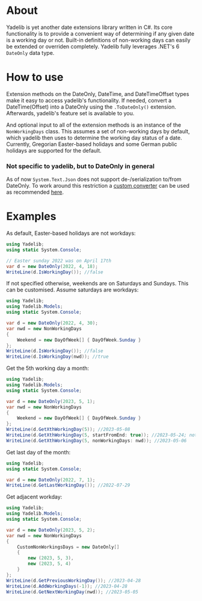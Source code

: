 # About

Yadelib is yet another date extensions library written in C#. Its core functionality is to provide a convenient way of determining if any given date is a working day or not. Built-in definitions of non-working days can easily be extended or overriden completely. Yadelib fully leverages .NET's 6  `DateOnly` data type.

# How to use

Extension methods on the DateOnly, DateTime, and DateTimeOffset types make it easy to access yadelib's functionality. If needed, convert a DateTime(Offset) into a DateOnly using the `.ToDateOnly()` extension. Afterwards, yadelib's feature set is available to you.

And optional input to all of the extension methods is an instance of the `NonWorkingDays` class. This assumes a set of non-working days by default, which yadelib then uses to determine the working day status of a date. Currently, Gregorian Easter-based holidays and some German public holidays are supported for the default.

### Not specific to yadelib, but to DateOnly in general
As of now `System.Text.Json` does not support de-/serialization to/from DateOnly. To work around this restriction a [custom converter](./src/Helper/DateOnlyAndTimeOnlyJsonConverter.cs) can be used as recommended [here](https://github.com/dotnet/runtime/issues/51302#issuecomment-834720918).

# Examples
As default, Easter-based holidays are not workdays:
```csharp
using Yadelib;
using static System.Console;

// Easter sunday 2022 was on April 17th
var d = new DateOnly(2022, 4, 18);
WriteLine(d.IsWorkingDay()); //false
```

If not specified otherwise, weekends are on Saturdays and Sundays. This can be customised. Assume saturdays are workdays:

```csharp
using Yadelib;
using Yadelib.Models;
using static System.Console;

var d = new DateOnly(2022, 4, 30);
var nwd = new NonWorkingDays
{
    Weekend = new DayOfWeek[] { DayOfWeek.Sunday }
};
WriteLine(d.IsWorkingDay()); //false
WriteLine(d.IsWorkingDay(nwd)); //true
```

Get the 5th working day a month:
```csharp
using Yadelib;
using Yadelib.Models;
using static System.Console;

var d = new DateOnly(2023, 5, 1);
var nwd = new NonWorkingDays
{
    Weekend = new DayOfWeek[] { DayOfWeek.Sunday }
};
WriteLine(d.GetXthWorkingDay(5)); //2023-05-08
WriteLine(d.GetXthWorkingDay(5, startFromEnd: true)); //2023-05-24; note: 2023-05-29 is a holiday
WriteLine(d.GetXthWorkingDay(5, nonWorkingDays: nwd)); //2023-05-06
```
Get last day of the month:

```csharp
using Yadelib;
using static System.Console;

var d = new DateOnly(2022, 7, 1);
WriteLine(d.GetLastWorkingDay()); //2022-07-29
```

Get adjacent workday:
```csharp
using Yadelib;
using Yadelib.Models;
using static System.Console;

var d = new DateOnly(2023, 5, 2);
var nwd = new NonWorkingDays
{
    CustomNonWorkingsDays = new DateOnly[]
    {
        new (2023, 5, 3),
        new (2023, 5, 4)
    }
};
WriteLine(d.GetPreviousWorkingDay()); //2023-04-28
WriteLine(d.AddWorkingDays(-1)); //2023-04-28
WriteLine(d.GetNextWorkingDay(nwd)); //2023-05-05
```